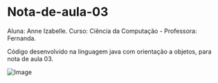 # Nota-de-aula-03
Aluna: Anne Izabelle. 
Curso: Ciência da Computação -
Professora: Fernanda.

Código desenvolvido na linguagem java com orientação a objetos, para nota de aula 03. 

![Image](https://github.com/user-attachments/assets/2bf06e19-d167-47a8-b9e2-38df979d6466)
